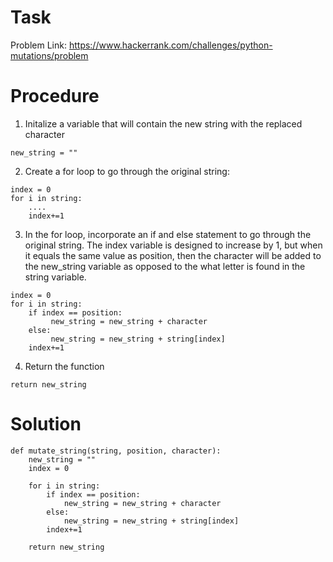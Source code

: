 # Task
Problem Link: https://www.hackerrank.com/challenges/python-mutations/problem
# Procedure
1. Initalize a variable that will contain the new string with the replaced character
```
new_string = ""
```

2. Create a for loop to go through the original string:
```
index = 0
for i in string:
    ....
    index+=1
```

3. In the for loop, incorporate an if and else statement to go through the original string. The index variable is designed to increase by 1, but when it equals the same value as position, then the character will be added to the new_string variable as opposed to the what letter is found in the string variable.  
```
index = 0
for i in string:
    if index == position:
         new_string = new_string + character
    else:
         new_string = new_string + string[index]
    index+=1
```

4. Return the function
```
return new_string
```

# Solution
```
def mutate_string(string, position, character):
    new_string = ""
    index = 0
    
    for i in string:
        if index == position:
            new_string = new_string + character
        else:
            new_string = new_string + string[index]
        index+=1
        
    return new_string
```
